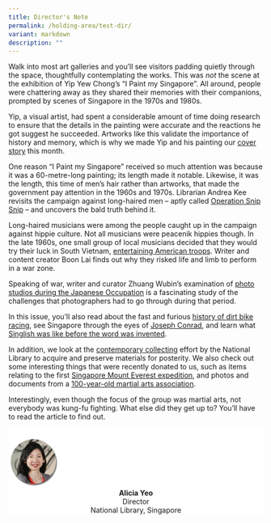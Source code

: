 ```yaml
---
title: Director's Note
permalink: /holding-area/test-dir/
variant: markdown
description: ""
---
```

Walk into most art galleries and you’ll see visitors padding quietly through the space, thoughtfully contemplating the works. This was _not_ the scene at the exhibition of Yip Yew Chong’s “I Paint my Singapore”. All around, people were chattering away as they shared their memories with their companions, prompted by scenes of Singapore in the 1970s and 1980s.&nbsp;

Yip, a visual artist, had spent a considerable amount of time doing research to ensure that the details in the painting were accurate and the reactions he got suggest he succeeded. Artworks like this validate the importance of history and memory, which is why we made Yip and his painting our [cover story](/vol-20/issue-1/apr-jun-2024/yip-yew-chong-i-paint-my-singapore/) this month.

One reason “I Paint my Singapore” received so much attention was because it was a 60-metre-long painting; its length made it notable. Likewise, it was the length, this time of men’s hair rather than artworks, that made the government pay attention in the 1960s and 1970s. Librarian Andrea Kee revisits the campaign against long-haired men – aptly called [Operation Snip Snip](/vol-20/issue-1/apr-jun-2024/hippies-operation-snip-snip-long-hair/) – and uncovers the bald truth behind it.

Long-haired musicians were among the people caught up in the campaign against hippie culture. Not all musicians were peacenik hippies though. In the late 1960s, one small group of local musicians decided that they would try their luck in South Vietnam, [entertaining American troops](/vol-20/issue-1/apr-jun-2024/singapore-bands-vietnam-war/). Writer and content creator Boon Lai finds out why they risked life and limb to perform in a war zone.

Speaking of war, writer and curator Zhuang Wubin’s examination of [photo studios during the Japanese Occupation](/vol-20/issue-1/apr-jun-2024/japanese-occupation-photo-studios/) is a fascinating study of the challenges that photographers had to go through during that period.&nbsp;

In this issue, you’ll also read about the fast and furious [history of dirt bike racing](/vol-20/issue-1/apr-jun-2024/singapore-speedway-motorcycle-racing/), see Singapore through the eyes of [Joseph Conrad](/vol-20/issue-1/apr-jun-2024/joseph-conrad-singapore/), and learn what [Singlish was like before the word was invented](/vol-20/issue-1/apr-jun-2024/multilingual-languages-malayan-writing-sg/).&nbsp;

In addition, we look at the [contemporary collecting](/vol-20/issue-1/apr-jun-2024/contemporary-collecting-national-library/) effort by the National Library to acquire and preserve materials for posterity. We also check out some interesting things that were recently donated to us, such as items relating to the first [Singapore Mount Everest expedition](/vol-20/issue-1/apr-jun-2024/mountain-everest-expedition-david-lim/), and photos and documents from a [100-year-old martial arts association](/vol-20/issue-1/apr-jun-2024/singapore-chin-woo-athletic-association/).&nbsp;

Interestingly, even though the focus of the group was martial arts, not everybody was kung-fu fighting. What else did they get up to? You’ll have to read the article to find out.

<div style="background-color: white;">
<br>
<img src="/images/vol-17-issue-3/Director.png" style="width: 100px; height: 100px;">
<center><b>Alicia Yeo</b><br>Director<br>National Library, Singapore</center>
</div>